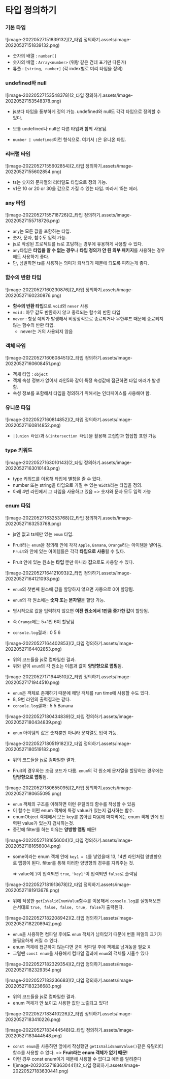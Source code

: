 # 타입 정의하기

### 기본 타입

![image-20220527151839132](2_타입 정의하기.assets/image-20220527151839132.png)

- 숫자의 배열 : `number[]` 
- 숫자의 배열 : `Array<number>` (위랑 같은 건데 표기만 다른거)
- 튜플 : `[string, number]` (각 index별로 미리 타입을 정의)

### undefined와 null

![image-20220527153548378](2_타입 정의하기.assets/image-20220527153548378.png)

- js보다 타입을 풍부하게 정의 가능. undefined와 null도 각각 타입으로 정의할 수 있다.

- 보통 undefined나 null은 다른 타입과 함께 사용됨.
- `number | undefined`이런 형식으로. 여기서 `|`은 유니온 타입.

### 리터럴 타입

![image-20220527155602854](2_타입 정의하기.assets/image-20220527155602854.png)

- ts는 숫자와 문자열의 리터럴도 타입으로 정의 가능.
- v1은 10 or 20 or 30을 값으로 가질 수 있는 타입. 따라서 15는 에러.

### any 타입

![image-20220527155718726](2_타입 정의하기.assets/image-20220527155718726.png)

- `any`는 모든 값을 포함하는 타입.
- 숫자, 문자, 함수도 입력 가능.
- js로 작성된 프로젝트를 ts로 포팅하는 경우에 유용하게 사용할 수 있다.
- `any`타입은 **타입을 알 수 없는 경우**나 **타입 정의가 안 된 외부 패키지**를 사용하는 경우에도 사용하기 좋다.
- 단, 남발하면 ts를 사용하는 의미가 퇴색되기 때문에 되도록 피하는게 좋다.

### 함수의 반환 타입

![image-20220527160230876](2_타입 정의하기.assets/image-20220527160230876.png)

- **함수의 반환 타입**으로 `void`와 `never` 사용
- `void` : 아무 값도 반환하지 않고 종료되는 함수의 반환 타입
- `never` : 항상 예외가 발생해서 비정상적으로 종료되거나 무한루프 때문에 종료되지 않는 함수의 반환 타입.
  - never는 거의 사용되지 않음

### 객체 타입

![image-20220527160608451](2_타입 정의하기.assets/image-20220527160608451.png)

- 객체 타입 : `object`
- 객체 속성 정보가 없어서 라인5와 같이 특정 속성값에 접근하면 타입 에러가 발생함.
- 속성 정보를 포함해서 타입을 정의하기 위해서는 인터페이스를 사용해야 함. 

### 유니온 타입

![image-20220527160814852](2_타입 정의하기.assets/image-20220527160814852.png)

- `|(union 타입)`과 `&(intersection 타입)`을 활용해 교집합과 합집합 표현 가능

### type 키워드

![image-20220527163010143](2_타입 정의하기.assets/image-20220527163010143.png)

- type 키워드를 이용해 타입에 별칭을 줄 수 있다.
- number 또는 string을 타입으로 가질 수 있는 `Width`라는 타입을 정의.
- 아래 4번 라인에서 그 타입을 사용하고 있음 => 숫자와 문자 모두 입력 가능

### enum 타입

![image-20220527163253768](2_타입 정의하기.assets/image-20220527163253768.png)

- js엔 없고 ts에만 있는 `enum` 타입.

- Fruit라는 `enum`을 정의해 안에 각각 `Apple`, `Banana`, `Orange`라는 아이템을 넣어둠. `Fruit`와 안에 있는 아이템들은 각각 **타입으로 사용**될 수 있다.
- Fruit 안에 있는 원소는 **타입** 뿐만 아니라 **값**으로도 사용할 수 있다.

![image-20220527164121093](2_타입 정의하기.assets/image-20220527164121093.png)

- `enum`의 첫번째 원소에 값을 할당하지 않으면 자동으로 0이 할당됨.
- `enum`의 각 원소에는 **숫자 또는 문자열**을 할당 가능.
- 명시적으로 값을 입력하지 않으면 **이전 원소에서 1만큼 증가한 값**이 할당됨.

- 즉 `Orange`에는 5+1인 6이 할당됨
- `console.log`결과 : 0 5 6

![image-20220527164402853](2_타입 정의하기.assets/image-20220527164402853.png)

- 위의 코드들을 js로 컴파일한 결과.
- 위와 같이 `enum`의 각 원소는 이름과 값이 **양방향으로 맵핑**됨.

![image-20220527171944510](2_타입 정의하기.assets/image-20220527171944510.png)

- `enum`은 객체로 존재하기 때문에 해당 객체를 run time에 사용할 수도 있다.
- 8, 9번 라인의 출력결과는 같다.
- `console.log`결과 : 5 5 Banana

![image-20220527180434839](2_타입 정의하기.assets/image-20220527180434839.png)

- `enum` 아이템의 값은 숫자뿐만 아니라 문자열도 입력 가능.

![image-20220527180519182](2_타입 정의하기.assets/image-20220527180519182.png)

- 위의 코드들을 js로 컴파일한 결과.

- Fruit의 경우와는 조금 코드가 다름. `enum`의 각 원소에 문자열을 할당하는 경우에는 **단방향으로 맵핑**됨.

![image-20220527180655095](2_타입 정의하기.assets/image-20220527180655095.png)

- `enum` 객체의 구조를 이해하면 이런 유틸리티 함수를 작성할 수 있음
-  이 함수는 어떤 enum 객체에 특정 value가 있는지 검사하는 함수.
- enumObject 객체에서 모든 key를 뽑아낸 다음에 마지막에는 enum 객체 안에 입력된 value가 있는지 검사하는것.
- 중간에 filter를 하는 이유는 **양방향 맵핑** 때문!

![image-20220527181656004](2_타입 정의하기.assets/image-20220527181656004.png)

- some이라는 enum 객체 안에 `key1 = 1`를 넣었을때 13, 14번 라인처럼 양방향으로 맵핑이 된다. filter를 통해 이러한 양방향의 경우를 지워주는 것.

  => value에 `1`이 입력되면 `true`, `'key1'`이 입력되면 `false`로 출력됨

![image-20220527181913678](2_타입 정의하기.assets/image-20220527181913678.png)

- 위에 작성한 `getIsValidEnumValue`함수를 이용해서 `console.log`를 실행해보면 순서대로 `true, false, false, true, false`가 출력된다.

![image-20220527182208942](2_타입 정의하기.assets/image-20220527182208942.png)

- `enum`을 사용하면 컴파일 후에도 `enum` 객체가 남아있기 때문에 번들 파일의 크기가 불필요하게 커질 수 있다.
- enum 객체에 접근하지 않는다면 굳이 컴파일 후에 객체로 남겨놓을 필요 X
- 그럴땐 `const enum`을 사용해서 컴파일 결과에 `enum`의 객체를 지울수 있다

![image-20220527182329354](2_타입 정의하기.assets/image-20220527182329354.png)

![image-20220527183236683](2_타입 정의하기.assets/image-20220527183236683.png)

- 위의 코드들을 js로 컴파일한 결과.
- enum 객체가 안 보이고 사용한 값만 노출되고 있다!

![image-20220527183410226](2_타입 정의하기.assets/image-20220527183410226.png)

![image-20220527183444548](2_타입 정의하기.assets/image-20220527183444548.png)

- `const enum`을 사용하면 앞에서 작성했던 `getIsValidEnumValue()`같은 유틸리티 함수를 사용할 수 없다. => **Fruit라는 enum 객체가 없기 때문!**
- 이런 경우 const enum이기 때문에 사용할 수 없다고 에러를 알려준다
- ![image-20220527183630441](2_타입 정의하기.assets/image-20220527183630441.png)

